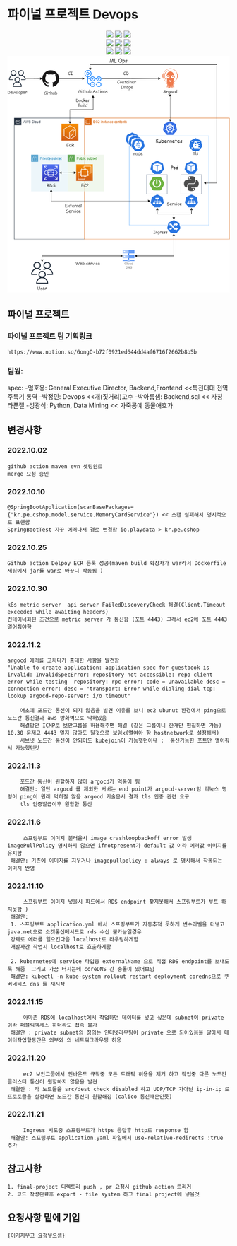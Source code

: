 # 파이널 프로젝트 Devops
<div align=center>
<img src="https://img.shields.io/badge/Amazon EC2-FF9900?style=flat&logo=Amazon Ec2&logoColor=white">
<img src="https://img.shields.io/badge/Amazon RDS-527FFF.svg?style=flat&logo=Amazon RDS&logoColor=white">
<img src="https://img.shields.io/badge/MySQL-4479A1.svg?style=flat&logo=MySQL&logoColor=white">

</div>

<div align=center>
	<img src="https://img.shields.io/badge/Kubernetes-326CE5.svg?style=flat&logo=kubernetes&logoColor=white">
	<img src="https://img.shields.io/badge/Docker-2496ED.svg?style=flat&logo=Docker&logoColor=white">
	<img src="https://img.shields.io/badge/Github Actions-2088FF.svg?style=flat&logo=githubactions&logoColor=white">
	
	
</div>

<div align=center>
<img src="https://img.shields.io/badge/Spring Boot-6DB33F.svg?style=flat&logo=Spring Boot&logoColor=white">
<img src="https://img.shields.io/badge/HTML5-E34F26.svg?style=flat&logo=html5&logoColor=white">
<img src="https://img.shields.io/badge/JavaScript-F7DF1E.svg?style=flat&logo=JavaScript&logoColor=white">

</div>

<div align=center>
</div>
<div align=center>
<img src="https://github.com/gazami99/final-project/blob/main/image/finalproject.drawio.png">
</div>

## 파이널 프로젝트

### 파이널 프로젝트 팀 기획링크

	https://www.notion.so/GongO-b72f0921ed644dd4af6716f2662b8b5b


### 팀원:
spec:
	-엄호용: General Executive Director, Backend,Frontend  <<특전대대 전역 주특기 통역
	-박정민: Devops <<개(짓거리)고수
	-박아름샘: Backend,sql << 자칭 라푼젤
	-성광식: Python, Data Mining << 가죽공예 동물애호가


## 변경사항
### 2022.10.02 

	github action maven evn 셋팅완료
	merge 요청 승인  
	
### 2022.10.10
	
	@SpringBootApplication(scanBasePackages= {"kr.pe.cshop.model.service.MemoryCardService"}) << 스캔 실패해서 명시적으로 표현함 
	SpringBootTest 자꾸 에러나서 경로 변경함 io.playdata > kr.pe.cshop
	
### 2022.10.25

	Github action Delpoy ECR 등록 성공(maven build 확장자가 war라서 Dockerfile 세팅에서 jar를 war로 바꾸니 작동됨 )
	
### 2022.10.30
	
	k8s metric server  api server FailedDiscoveryCheck 해결(Client.Timeout exceeded while awaiting headers)
	컨테이너화된 조건으로 metric server 가 통신함 (포트 4443) 그래서 ec2에 포트 4443 열어줘야함
	
### 2022.11.2
	
	argocd 에러를 고치다가 중대한 사항을 발견함 
	"Unable to create application: application spec for guestbook is invalid: InvalidSpecError: repository not accessible: repo client error while testing 	repository: rpc error: code = Unavailable desc = connection error: desc = "transport: Error while dialing dial tcp: lookup argocd-repo-server: i/o timeout"
	
        애초에 포드간 통신이 되지 않음을 발견 이유를 보니 ec2 ubunut 환경에서 ping으로 노드간 통신결과 aws 방화벽으로 막혀있음
        해결방안 ICMP로 보안그룹을 허용해주면 해결 (같은 그룹이니 한개만 편집하면 가능) 10.30 문제고 4443 열지 않아도 될것으로 보임x(열여아 함 hostnetwork로 설정해서)
        서브넷 노드간 통신이 안되어도 kubejoin이 가능햇던이유 :  통신가능한 포트만 열어줘서 가능했던것
	
### 2022.11.3
	
        포드간 통신이 원할하지 않아 argocd가 먹통이 됨
        해결안: 일단 argocd 를 제외한 서버는 end point가 argocd-server임 리눅스 명렁어 ping이 원래 먹히질 않음 argocd 기술문서 결과 tls 인증 관련 요구
        tls 인증발급이후 원할한 통신 
	
### 2022.11.6

         스프링부트 이미지 불러올시 image crashloopbackoff error 발생imagePullPolicy 명시하지 않으면 ifnotpresent가 default 값 이라 에러값 이미지를 유지함
	 해결안: 기존에 이미지를 지우거나 imagepullpolicy : always 로 명시해서 작동되는 이미지 반영
	 
	 
### 2022.11.10

         스프링부트 이미지 넣을시 파드에서 RDS endpoint 찾지못해서 스프링부트가 부트 하지못함 )
	 해결안: 
	 1. 스프링부트 application.yml 에서 스프링부트가 자동추적 못하게 변수라벨을 더넣고 java.net으로 소켓통신메서드로 rds 수신 불가능일경우
	 강제로 에러를 일으킨다음 localhost로 라우팅하게함
	 개발자간 작업시 localhost로 호출하게함 
	 
	 2. kubernetes에 service 타입중 externalName 으로 직접 RDS endpoint를 보내도록 해줌  그리고 가끔 터지는데 coreDNS 간 충돌이 있어보임	   
	 해결안: kubectl -n kube-system rollout restart deployment coredns으로 쿠버네티스 dns 를 재시작
	 
### 2022.11.15

         아마존 RDS에 localhost에서 작업하던 데이터를 넣고 싶은데 subnet이 private 이라 퍼블릭엑세스 하더라도 접속 불가
	 해결안 : private subnet의 정의는 인터넷라우팅이 private 으로 되어있음을 알아서 데이터작업할동안은 외부와 의 네트워크라우팅 허용
	 

### 2022.11.20

         ec2 보안그룹에서 인바운드 규칙중 모든 트래픽 허용을 제거 하고 작업중 다른 노드간 클러스터 통신이 원할하지 않음을 발견
	 해결안 : 각 노드들을 src/dest check disabled 하고 UDP/TCP 가아닌 ip-in-ip 로 프로토콜을 설정하면 노드간 통신이 원할해짐 (calico 통신때문인듯)
	 
### 2022.11.21
	
         Ingress 시도중 스프릥부트가 https 응답후 http로 response 함
	 해결안: 스프링부트 application.yaml 파일에서 use-relative-redirects :true 추가 


	
	
## 참고사항

	1. final-project 디렉토리 push , pr 요청시 github action 트리거
	2. 코드 작성완료후 export - file system 하고 final project에 넣을것 

## 요청사항 밑에 기입 

	{이거지우고 요청넣으셈} 
	

